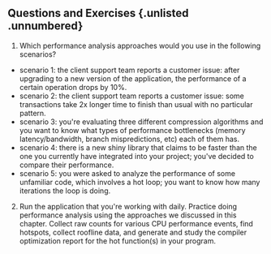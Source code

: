 ## Questions and Exercises {.unlisted .unnumbered}

1. Which performance analysis approaches would you use in the following scenarios?
- scenario 1: the client support team reports a customer issue: after upgrading to a new version of the application, the performance of a certain operation drops by 10%.
- scenario 2: the client support team reports a customer issue: some transactions take 2x longer time to finish than usual with no particular pattern.
- scenario 3: you're evaluating three different compression algorithms and you want to know what types of performance bottlenecks (memory latency/bandwidth, branch mispredictions, etc) each of them has.
- scenario 4: there is a new shiny library that claims to be faster than the one you currently have integrated into your project; you've decided to compare their performance.
- scenario 5: you were asked to analyze the performance of some unfamiliar code, which involves a hot loop; you want to know how many iterations the loop is doing.
2. Run the application that you're working with daily. Practice doing performance analysis using the approaches we discussed in this chapter. Collect raw counts for various CPU performance events, find hotspots, collect roofline data, and generate and study the compiler optimization report for the hot function(s) in your program.
